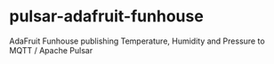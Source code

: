 # pulsar-adafruit-funhouse
AdaFruit Funhouse publishing Temperature, Humidity and Pressure to MQTT / Apache Pulsar
